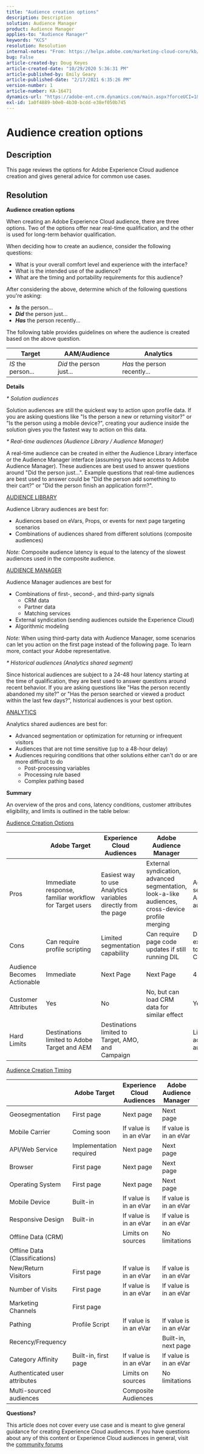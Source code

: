 ```yaml
---
title: "Audience creation options"
description: Description
solution: Audience Manager
product: Audience Manager
applies-to: "Audience Manager"
keywords: "KCS"
resolution: Resolution
internal-notes: "From: https://helpx.adobe.com/marketing-cloud-core/kb/People/Audience-Creation-Options.html"
bug: False
article-created-by: Doug Keyes
article-created-date: "10/29/2020 5:36:31 PM"
article-published-by: Emily Geary
article-published-date: "2/17/2021 6:35:26 PM"
version-number: 1
article-number: KA-16471
dynamics-url: "https://adobe-ent.crm.dynamics.com/main.aspx?forceUCI=1&pagetype=entityrecord&etn=knowledgearticle&id=df340f45-0d1a-eb11-a813-000d3a5937f3"
exl-id: 1a0f4889-b0e0-4b30-bcdd-e38ef050b745
---
```

# Audience creation options

## Description


This page reviews the options for Adobe Experience Cloud audience creation and gives general advice for common use cases.




## Resolution


<b>Audience creation options</b>

When creating an Adobe Experience Cloud audience, there are three options. Two of the options offer near real-time qualification, and the other is used for long-term behavior qualification.

When deciding how to create an audience, consider the following questions:

- What is your overall comfort level and experience with the interface?
- What is the intended use of the audience?
- What are the timing and portability requirements for this audience?


After considering the above, determine which of the following questions you're asking:

- <b>*Is</b>* the person...
- <b>*Did</b>* the person just...
- <b>*Has</b>* the person recently...


The following table provides guidelines on where the audience is created based on the above question.


| <b>Target</b> | <b>AAM/Audience</b> | <b>Analytics</b> |
| --- | --- | --- |
| *IS* the person... | *Did* the person just... | *Has* the person recently... |


<b>Details</b>

*\* Solution audiences*

Solution audiences are still the quickest way to action upon profile data. If you are asking questions like "Is the person a new or returning visitor?" or "Is the person using a mobile device?", creating your audience inside the solution gives you the fastest way to action on this data.

*\* Real-time audiences (Audience Library / Audience Manager)*

A real-time audience can be created in either the Audience Library interface or the Audience Manager interface (assuming you have access to Adobe Audience Manager). These audiences are best used to answer questions around "Did the person just...". Example questions that real-time audiences are best used to answer could be "Did the person add something to their cart?" or "Did the person finish an application form?".

<u>AUDIENCE LIBRARY</u>

Audience Library audiences are best for:

- Audiences based on eVars, Props, or events for next page targeting scenarios
- Combinations of audiences shared from different solutions (composite audiences)


*Note:* Composite audience latency is equal to the latency of the slowest audiences used in the composite audience.

<u>AUDIENCE MANAGER</u>

Audience Manager audiences are best for

- Combinations of first-, second-, and third-party signals
    - CRM data
    - Partner data
    - Matching services
- External syndication (sending audiences outside the Experience Cloud)
- Algorithmic modeling


*Note:* When using third-party data with Audience Manager, some scenarios can let you action on the first page instead of the following page. To learn more, contact your Adobe representative.

*\* Historical audiences (Analytics shared segment)*

Since historical audiences are subject to a 24-48 hour latency starting at the time of qualification, they are best used to answer questions around recent behavior. If you are asking questions like "Has the person recently abandoned my site?" or "Has the person searched or viewed a product within the last few days?", historical audiences is your best option.

<u>ANALYTICS</u>

Analytics shared audiences are best for:

- Advanced segmentation or optimization for returning or infrequent visitors
- Audiences that are not time sensitive (up to a 48-hour delay)
- Audiences requiring conditions that other solutions either can't do or are more difficult to do
    - Post-processing variables
    - Processing rule based
    - Complex pathing based


<b>Summary</b>

An overview of the pros and cons, latency conditions, customer attributes eligibility, and limits is outlined in the table below:

<u>Audience Creation Options</u>


|   | <b>Adobe Target</b> | <b>Experience Cloud Audiences</b> | <b>Adobe Audience Manager</b> | <b>Adobe Analytics</b> |
| --- | --- | --- | --- | --- |
| Pros | Immediate response, familiar workflow for Target users | Easiest way to use Analytics variables directly from the page | External syndication, advanced segmentation, look-a-like audiences, cross-device profile merging | Advanced segmentation, A4T reporting audiences |
| Cons | Can require profile scripting | Limited segmentation capability | Can require page code updates if still running DIL | Data export/ingestion to Experience Cloud is slow |
| Audience Becomes Actionable | Immediate | Next Page | Next Page | 4-8 hour delay |
| Customer Attributes | Yes | No | No, but can load CRM data for similar effect | Yes |
| Hard Limits | Destinations limited to Adobe Target and AEM | Destinations limited to Target, AMO, and Campaign |   | Limited to 20 active audiences |


<u>Audience Creation Timing</u>


|   | <b>Adobe Target</b> | <b>Experience Cloud Audiences</b> | <b>Adobe Audience Manager</b> | <b>Adobe Analytics</b> |
| --- | --- | --- | --- | --- |
| Geosegmentation | First page | Next page | Next page | 4-8 hours |
| Mobile Carrier | Coming soon | If value is in an eVar | If value is in an eVar | 4-8 hours |
| API/Web Service | Implementation required | Next page | Next page | 4-8 hours |
| Browser | First page | Next page | Next page | 4-8 hours |
| Operating System | First page | Next page | Next page | 4-8 hours |
| Mobile Device | Built-in | If value is in an eVar | If value is in an eVar | 4-8 hours |
| Responsive Design | Built-in | If value is in an eVar | If value is in an eVar | 4-8 hours |
| Offline Data (CRM) |   | Limits on sources | No limitations |   |
| Offline Data (Classifications) |   |   |   | 4-8 hours |
| New/Return Visitors | First page | If value is in an eVar | If value is in an eVar | 4-8 hours |
| Number of Visits | First page | If value is in an eVar | If value is in an eVar | 4-8 hours |
| Marketing Channels | First page |   |   |   |
| Pathing | Profile Script | If value is in an eVar | If value is in an eVar | 4-8 hours |
| Recency/Frequency |   |   | Built-in, next page | 4-8 hours |
| Category Affinity | Built-in, first page | If value is in an eVar | If value is in an eVar | 4-8 hours |
| Authenticated user attributes |   | Limits on sources | No limitations |   |
| Multi-sourced audiences |   | Composite Audiences |   |   |


<b>Questions?</b>

This article does not cover every use case and is meant to give general guidance for creating Experience Cloud audiences. If you have questions about any of this content or Experience Cloud audiences in general, visit the [community forums](http://help-forums.adobe.com/content/adobeforums/en/marketing-cloud-forum/audiences.html?cid=kb)
